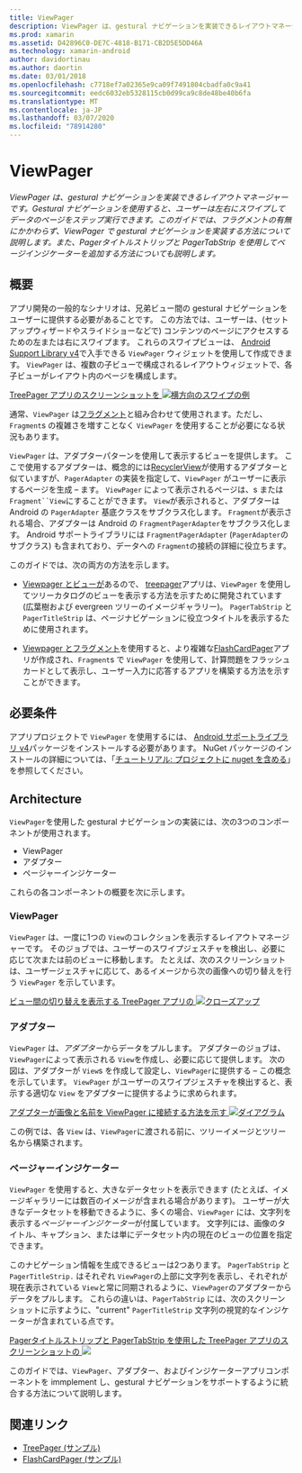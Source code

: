 ```yaml
---
title: ViewPager
description: ViewPager は、gestural ナビゲーションを実装できるレイアウトマネージャーです。 Gestural ナビゲーションを使用すると、ユーザーは左右にスワイプしてデータのページをステップ実行できます。 このガイドでは、フラグメントの有無にかかわらず、ViewPager で gestural ナビゲーションを実装する方法について説明します。 また、Pagerタイトルストリップと PagerTabStrip を使用してページインジケーターを追加する方法についても説明します。
ms.prod: xamarin
ms.assetid: D42896C0-DE7C-4818-B171-CB2D5E5DD46A
ms.technology: xamarin-android
author: davidortinau
ms.author: daortin
ms.date: 03/01/2018
ms.openlocfilehash: c7718ef7a02365e9ca09f7491804cbadfa0c9a41
ms.sourcegitcommit: eedc6032eb5328115cb0d99ca9c8de48be40b6fa
ms.translationtype: MT
ms.contentlocale: ja-JP
ms.lasthandoff: 03/07/2020
ms.locfileid: "78914280"
---
```

# <a name="viewpager"></a>ViewPager

_ViewPager は、gestural ナビゲーションを実装できるレイアウトマネージャーです。Gestural ナビゲーションを使用すると、ユーザーは左右にスワイプしてデータのページをステップ実行できます。このガイドでは、フラグメントの有無にかかわらず、ViewPager で gestural ナビゲーションを実装する方法について説明します。また、Pagerタイトルストリップと PagerTabStrip を使用してページインジケーターを追加する方法についても説明します。_

## <a name="overview"></a>概要

アプリ開発の一般的なシナリオは、兄弟ビュー間の gestural ナビゲーションをユーザーに提供する必要があることです。 この方法では、ユーザーは、(セットアップウィザードやスライドショーなどで) コンテンツのページにアクセスするための左または右にスワイプます。 これらのスワイプビューは、 [Android Support Library v4](https://www.nuget.org/packages/Xamarin.Android.Support.v4/)で入手できる `ViewPager` ウィジェットを使用して作成できます。 `ViewPager` は、複数の子ビューで構成されるレイアウトウィジェットで、各子ビューがレイアウト内のページを構成します。 

[TreePager アプリのスクリーンショットを ![横方向のスワイプの例](images/01-intro-sml.png)](images/01-intro.png#lightbox)

通常、`ViewPager` は[フラグメント](~/android/platform/fragments/index.md)と組み合わせて使用されます。ただし、`Fragment`s の複雑さを増すことなく `ViewPager` を使用することが必要になる状況もあります。

`ViewPager` は、アダプターパターンを使用して表示するビューを提供します。 ここで使用するアダプターは、概念的には[RecyclerView](~/android/user-interface/layouts/recycler-view/index.md)が使用するアダプターと似ていますが、`PagerAdapter` の実装を指定して、`ViewPager` がユーザーに表示するページを生成 &ndash; ます。 `ViewPager` によって表示されるページは、s または `Fragment``View`にすることができます。 `View`が表示されると、アダプターは Android の `PagerAdapter` 基底クラスをサブクラス化します。 `Fragment`が表示される場合、アダプターは Android の `FragmentPagerAdapter`をサブクラス化します。 Android サポートライブラリには `FragmentPagerAdapter` (`PagerAdapter`のサブクラス) も含まれており、データへの `Fragment`の接続の詳細に役立ちます。 

このガイドでは、次の両方の方法を示します。 

- [Viewpager とビューが](~/android/user-interface/controls/view-pager/viewpager-and-views.md)あるので、 [treepager](https://docs.microsoft.com/samples/xamarin/monodroid-samples/userinterface-treepager)アプリは、`ViewPager` を使用してツリーカタログのビューを表示する方法を示すために開発されています (広葉樹および evergreen ツリーのイメージギャラリー)。 
    `PagerTabStrip` と `PagerTitleStrip` は、ページナビゲーションに役立つタイトルを表示するために使用されます。

- [Viewpager とフラグメント](~/android/user-interface/controls/view-pager/viewpager-and-fragments.md)を使用すると、より複雑な[FlashCardPager](https://docs.microsoft.com/samples/xamarin/monodroid-samples/userinterface-flashcardpager)アプリが作成され、`Fragment`s で `ViewPager` を使用して、計算問題をフラッシュカードとして表示し、ユーザー入力に応答するアプリを構築する方法を示すことができます。 

## <a name="requirements"></a>必要条件

アプリプロジェクトで `ViewPager` を使用するには、 [Android サポートライブラリ v4](https://www.nuget.org/packages/Xamarin.Android.Support.v4/)パッケージをインストールする必要があります。 NuGet パッケージのインストールの詳細については、「[チュートリアル: プロジェクトに nuget を含める](https://docs.microsoft.com/visualstudio/mac/nuget-walkthrough)」を参照してください。 

## <a name="architecture"></a>Architecture

`ViewPager`を使用した gestural ナビゲーションの実装には、次の3つのコンポーネントが使用されます。

- ViewPager
- アダプター
- ページャーインジケーター

これらの各コンポーネントの概要を次に示します。

### <a name="viewpager"></a>ViewPager

`ViewPager` は、一度に1つの `View`のコレクションを表示するレイアウトマネージャーです。 そのジョブでは、ユーザーのスワイプジェスチャを検出し、必要に応じて次または前のビューに移動します。 たとえば、次のスクリーンショットは、ユーザージェスチャに応じて、あるイメージから次の画像への切り替えを行う `ViewPager` を示しています。 

[ビュー間の切り替えを表示する TreePager アプリの ![クローズアップ](images/02-transition-sml.png)](images/02-transition.png#lightbox)

### <a name="adapter"></a>アダプター

`ViewPager` は、*アダプター*からデータをプルします。 アダプターのジョブは、`ViewPager`によって表示される `View`を作成し、必要に応じて提供します。 次の図は、アダプターが `View`s を作成して設定し、`ViewPager`に提供する &ndash; この概念を示しています。 `ViewPager` がユーザーのスワイプジェスチャを検出すると、表示する適切な `View` をアダプターに提供するように求められます。 

[アダプターが画像と名前を ViewPager に接続する方法を示す ![ダイアグラム](images/03-adapter-sml.png)](images/03-adapter.png#lightbox)

この例では、各 `View` は、`ViewPager`に渡される前に、ツリーイメージとツリー名から構築されます。 

### <a name="pager-indicator"></a>ページャーインジケーター

`ViewPager` を使用すると、大きなデータセットを表示できます (たとえば、イメージギャラリーには数百のイメージが含まれる場合があります)。 ユーザーが大きなデータセットを移動できるように、多くの場合、`ViewPager` には、文字列を表示する*ページャーインジケーター*が付属しています。 文字列には、画像のタイトル、キャプション、または単にデータセット内の現在のビューの位置を指定できます。 

このナビゲーション情報を生成できるビューは2つあります。 `PagerTabStrip` と `PagerTitleStrip.` はそれぞれ `ViewPager`の上部に文字列を表示し、それぞれが現在表示されている `View`と常に同期されるように、`ViewPager`のアダプターからデータをプルします。 これらの違いは、`PagerTabStrip` には、次のスクリーンショットに示すように、"current" `PagerTitleStrip` 文字列の視覚的なインジケーターが含まれている点です。 

[Pagerタイトルストリップと PagerTabStrip を使用した TreePager アプリのスクリーンショットの ![](images/04-comparison-sml.png)](images/04-comparison.png#lightbox)

このガイドでは、`ViewPager`、アダプター、およびインジケーターアプリコンポーネントを immplement し、gestural ナビゲーションをサポートするように統合する方法について説明します。 

## <a name="related-links"></a>関連リンク

- [TreePager (サンプル)](https://docs.microsoft.com/samples/xamarin/monodroid-samples/userinterface-treepager)
- [FlashCardPager (サンプル)](https://docs.microsoft.com/samples/xamarin/monodroid-samples/userinterface-flashcardpager)
